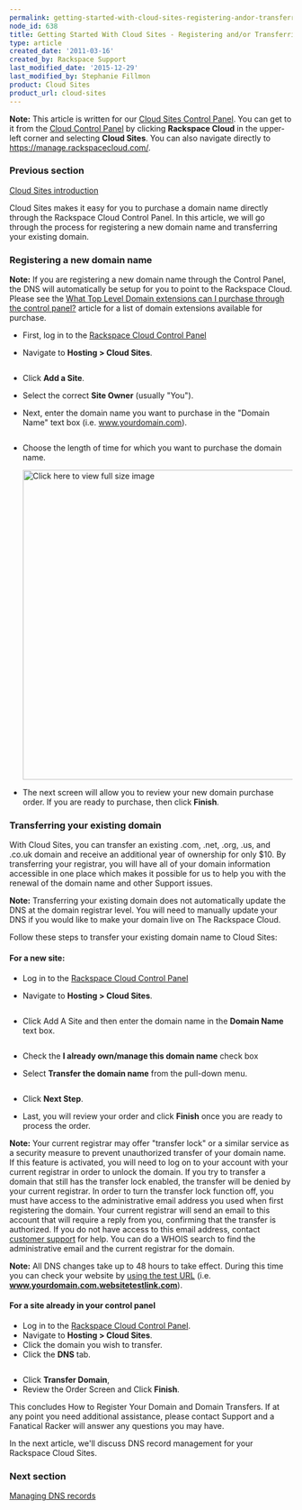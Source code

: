 ```yaml
---
permalink: getting-started-with-cloud-sites-registering-andor-transferring-domain-names/
node_id: 638
title: Getting Started With Cloud Sites - Registering and/or Transferring Domain Names
type: article
created_date: '2011-03-16'
created_by: Rackspace Support
last_modified_date: '2015-12-29'
last_modified_by: Stephanie Fillmon
product: Cloud Sites
product_url: cloud-sites
---
```


**Note:** This article is written for our [Cloud Sites Control Panel](https://manage.rackspacecloud.com/). You can get to it from the [Cloud Control Panel](https://mycloud.rackspace.com) by clicking **Rackspace Cloud** in the upper-left corner and selecting **Cloud Sites**. You can also navigate directly to <https://manage.rackspacecloud.com/>.

### Previous section

[Cloud Sites introduction](/how-to/cloud-sites)

Cloud Sites makes it easy for you to purchase a domain name directly
through the Rackspace Cloud Control Panel. In this article, we will go through
the process for registering a new domain name
and transferring your existing domain.

### Registering a new domain name

**Note:** If you are registering a new domain name through the Control
Panel, the DNS will automatically be setup for you to point to the
Rackspace Cloud. Please see the [What Top Level Domain extensions can I purchase through the control panel?](/how-to/cloud-sites-faq)
article for a list of domain extensions available for purchase.

-   First, log in to the [Rackspace Cloud Control Panel](http://manage.rackspacecloud.com)
-   Navigate to **Hosting > Cloud Sites**.

    <img src="{% asset_path cloud-sites/getting-started-with-cloud-sites-registering-andor-transferring-domain-names/capture_1_0.png %}" alt="" />

-   Click **Add a Site**.
-   Select the correct **Site Owner** (usually "You").
-   Next, enter the domain name you want to purchase in the "Domain
    Name" text box (i.e. www.yourdomain.com).

    <img src="{% asset_path cloud-sites/getting-started-with-cloud-sites-registering-andor-transferring-domain-names/namesite.png %}" alt="" />

-   Choose the length of time for which you want to purchase the domain
    name.

    [<img src="{% asset_path cloud-sites/getting-started-with-cloud-sites-registering-andor-transferring-domain-names/registerdomain.png %}" title="Click here to view full size image" alt="Click here to view full size image" width="550" />](http://c806394.r94.cf2.rackcdn.com/registerdomain.png)

-   The next screen will allow you to review your new domain
    purchase order. If you are ready to purchase, then click **Finish**.

### Transferring your existing domain

With Cloud Sites, you can transfer an existing .com, .net, .org, .us,
and .co.uk domain and receive an additional year of ownership for only
$10. By transferring your registrar, you will have all of your domain
information accessible in one place which makes it possible for us to
help you with the renewal of the domain name and other Support issues.

**Note:** Transferring your existing domain does not automatically
update the DNS at the domain registrar level. You will need to manually
update your DNS if you would like to make your domain live on The
Rackspace Cloud.

Follow these steps to transfer your existing domain name to Cloud Sites:

#### For a new site:

-   Log in to the [Rackspace Cloud Control Panel](http://manage.rackspacecloud.com)
-   Navigate to **Hosting > Cloud Sites**.

    <img src="{% asset_path cloud-sites/getting-started-with-cloud-sites-registering-andor-transferring-domain-names/capture_1_0.png %}" alt="" />

-   Click Add A Site and then enter the domain name in the **Domain
    Name** text box.

    <img src="{% asset_path cloud-sites/getting-started-with-cloud-sites-registering-andor-transferring-domain-names/namesite.png %}" alt="" />

-   Check the **I already own/manage this domain name** check box
-   Select **Transfer the domain name** from the pull-down menu.

    <img src="{% asset_path cloud-sites/getting-started-with-cloud-sites-registering-andor-transferring-domain-names/transferdomain.png %}" alt="" />

-   Click **Next Step**.

-   Last, you will review your order and click **Finish** once you are
    ready to process the order.

**Note:** Your current registrar may offer "transfer lock" or a similar
service as a security measure to prevent unauthorized transfer of your
domain name. If this feature is activated, you will need to log on to
your account with your current registrar in order to unlock the domain.
If you try to transfer a domain that still has the transfer lock
enabled, the transfer will be denied by your current registrar. In order
to turn the transfer lock function off, you must have access to the
administrative email address you used when first registering the domain.
Your current registrar will send an email to this account that will
require a reply from you, confirming that the transfer is authorized. If
you do not have access to this email address, contact [customer support](http://www.rackspace.com/support/) for
help. You can do a WHOIS search to find the administrative email and the
current registrar for the domain.

**Note:** All DNS changes take up to 48 hours to take effect. During
this time you can check your website by [using the test URL](/how-to/test-your-website-before-transferring-the-domain-name-to-cloud-sites)
(i.e. **www.yourdomain.com.websitetestlink.com**).

#### For a site already in your control panel

-   Log in to the [Rackspace Cloud Control Panel](http://manage.rackspacecloud.com).
-   Navigate to **Hosting > Cloud Sites**.
-   Click the domain you wish to transfer.
-   Click the **DNS** tab.

  <img src="{% asset_path cloud-sites/getting-started-with-cloud-sites-registering-andor-transferring-domain-names/renewal.png %}" alt="" />

-   Click **Transfer Domain**,
-   Review the Order Screen and Click **Finish**.

This concludes How to Register Your Domain and Domain Transfers. If at
any point you need additional assistance, please contact Support and a
Fanatical Racker will answer any questions you may have.

In the next article, we'll discuss DNS record management for your
Rackspace Cloud Sites.

### Next section

[Managing DNS records](/how-to/getting-started-with-cloud-sites-managing-dns-records)
